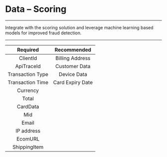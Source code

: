 # Data – Scoring

---

Integrate with the scoring solution and leverage machine learning based models for improved fraud detection.

---

<div style="text-align: center">

|      Required      |   Recommended    |
|:------------------:|:----------------:|
|      ClientId      | Billing Address  |
|     ApiTraceId     |  Customer Data   |
|  Transaction Type  |   Device Data    |
|  Transaction Time  | Card Expiry Date |
|      Currency      |                  |
|       Total        |                  |
|      CardData      |                  |
|        Mid         |                  |
|       Email        |                  |
|     IP address     |                  |
|      EcomURL       |                  |
|   ShippingItem     |                  |

</div>








